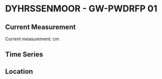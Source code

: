 # DYHRSSENMOOR - GW-PWDRFP 01

## Current Measurement

Current measurement: <Value topic="rivers/pegel-online/DYHRMOOR/GW-PWDRFP_01/measurementValue"/> cm

## Time Series

<TimeSeries topic="rivers/pegel-online/DYHRMOOR/GW-PWDRFP_01/measurementValue" period="week" />

## Location

<WorldMap>
  <Marker lat="53.959406208656965" lon="9.260387081801172" labelTopic="rivers/pegel-online/DYHRMOOR/GW-PWDRFP_01" />
</WorldMap>
